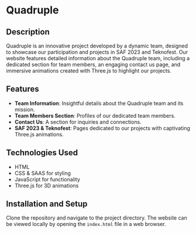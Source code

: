 # Quadruple

## Description
Quadruple is an innovative project developed by a dynamic team, designed to showcase our participation and projects in SAF 2023 and Teknofest. Our website features detailed information about the Quadruple team, including a dedicated section for team members, an engaging contact us page, and immersive animations created with Three.js to highlight our projects.

## Features
- **Team Information**: Insightful details about the Quadruple team and its mission.
- **Team Members Section**: Profiles of our dedicated team members.
- **Contact Us**: A section for inquiries and connections.
- **SAF 2023 & Teknofest**: Pages dedicated to our projects with captivating Three.js animations.

## Technologies Used
- HTML
- CSS & SAAS for styling
- JavaScript for functionality
- Three.js for 3D animations

## Installation and Setup
Clone the repository and navigate to the project directory. The website can be viewed locally by opening the `index.html` file in a web browser.
